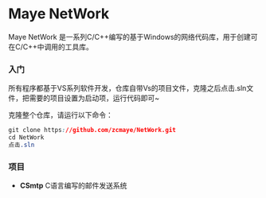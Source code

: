 # Maye NetWork

Maye NetWork 是一系列C/C++编写的基于Windows的网络代码库，用于创建可在C/C++中调用的工具库。



### 入门

所有程序都基于VS系列软件开发，仓库自带Vs的项目文件，克隆之后点击.sln文件，把需要的项目设置为启动项，运行代码即可~

克隆整个仓库，请运行以下命令：

```css
git clone https://github.com/zcmaye/NetWork.git
cd NetWork
点击.sln    
```



### 项目

+ **CSmtp**  C语言编写的邮件发送系统

